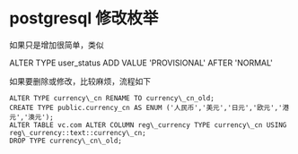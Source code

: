 # postgresql 修改枚举
如果只是增加很简单，类似

  

ALTER TYPE user_status ADD VALUE 'PROVISIONAL' AFTER 'NORMAL'

  

如果要删除或修改，比较麻烦，流程如下

  

```
ALTER TYPE currency\_cn RENAME TO currency\_cn_old;  
CREATE TYPE public.currency_cn AS ENUM ('人民币','美元','日元','欧元','港元','澳元');  
ALTER TABLE vc.com ALTER COLUMN reg\_currency TYPE currency\_cn USING reg\_currency::text::currency\_cn;  
DROP TYPE currency\_cn\_old;
```